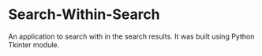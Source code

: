 # Search-Within-Search
An application to search with in the search results. It was built using Python Tkinter module.
